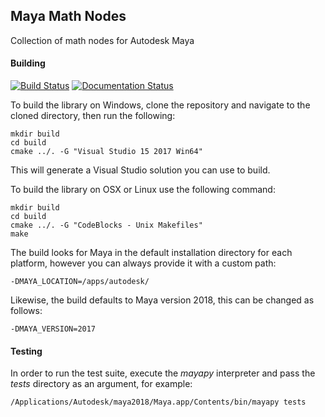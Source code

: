 ## Maya Math Nodes
Collection of math nodes for Autodesk Maya

#### Building
[![Build Status](https://travis-ci.org/serguei-k/maya-math-nodes.svg?branch=master)](https://travis-ci.org/serguei-k/maya-math-nodes)
[![Documentation Status](https://readthedocs.org/projects/maya-math-nodes/badge/?version=latest)](https://maya-math-nodes.readthedocs.io/en/latest/?badge=latest)

To build the library on Windows, clone the repository and navigate to the cloned directory,
then run the following:

```
mkdir build
cd build
cmake ../. -G "Visual Studio 15 2017 Win64"
```

This will generate a Visual Studio solution you can use to build.

To build the library on OSX or Linux use the following command:

```
mkdir build
cd build
cmake ../. -G "CodeBlocks - Unix Makefiles"
make
```

The build looks for Maya in the default installation directory for each platform, however you can always provide it with a custom path:

```
-DMAYA_LOCATION=/apps/autodesk/
```

Likewise, the build defaults to Maya version 2018, this can be changed as follows:

```
-DMAYA_VERSION=2017
```

#### Testing
In order to run the test suite, execute the *mayapy* interpreter and pass the *tests* directory as an argument, for example:

```
/Applications/Autodesk/maya2018/Maya.app/Contents/bin/mayapy tests
```
